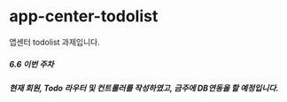 # app-center-todolist
앱센터 todolist 과제입니다.

##### 6.6 이번 주차
##### 현재 회원, Todo 라우터 및 컨트롤러를 작성하였고, 금주에 DB연동을 할 예정입니다.

